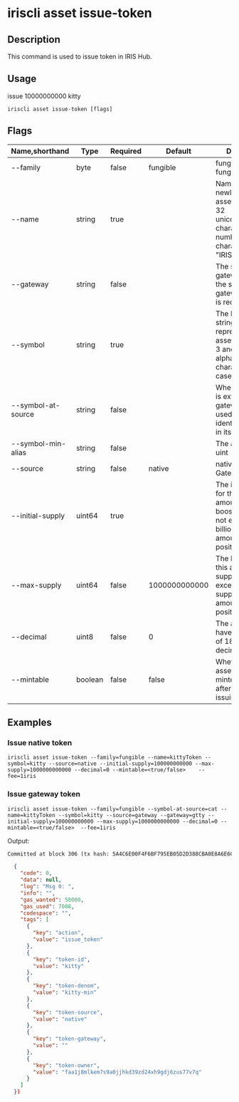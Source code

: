 # iriscli asset issue-token

## Description

This command is used to issue token in IRIS Hub.

## Usage

issue  10000000000 kitty
```
iriscli asset issue-token [flags]
```


## Flags

| Name,shorthand | Type   | Required | Default               | Description                                                                                                                                                                                                                                                                           |
| ----------------  | --------- | ------- | ------------------ | ------------------------------------------------------------------------------------------------------------------------------------------------------------------------------------------------------------------------------------------------------------------------------------  |
| --family          | byte      | false       |  fungible          |fungible or non-fungible                                                                                                                                                                                                                                                  |
| --name            | string    | true        |                    | Name of the newly issued asset, limited to 32 unicode(english character , number, _) characters,  e.g. "IRISnet"                                                                                                                                                                 |
| --gateway         | string    | false       |                    | The symbol of gateway; when the source is gateway, this field is required                                                                                                                                                                                                         |
| --symbol          | string    | true        |                    | The length of the string for representing this asset is between 3 and 6 alphanumeric characters and is case insensitive                                                                                                                                                          |
| --symbol-at-source| string    | false       |                    | When the source is external or gateway, it is used as the identify of symbol in its source chain                                                                                                                                                                                   |
| --symbol-min-alias| string    | false       |                    | The alias of minim uint                                                                                                                                                                                    |
| --source          | string    | false       |  native            | native, external or Gateway IDs                                                                                                                                                                                                                               |
| --initial-supply  | uint64    | true        |                    | The initial supply for this asset. The amount before boosting should not exceed 100 billion. The amount should be positive integer                                                                                                                                               |
| --max-supply      | uint64    | false       |  1000000000000     | The hard cap of this asset, total supply can not exceed max supply. The amount should be positive integer                                                                                                                                                                        |
| --decimal         | uint8     | false       |  0                 | The asset can have a maximum of 18 digits of decimal                                                                                                                                                                                                                             |
| --mintable        | boolean   | false       |  false             | Whether this asset could be minted(increased) after the initial issuing                                                                                                                                                                                                          |




## Examples

### Issue native token

```
iriscli asset issue-token --family=fungible --name=kittyToken --symbol=kitty --source=native --initial-supply=100000000000 --max-supply=1000000000000 --decimal=0 --mintable=<true/false>    --fee=1iris
```


### Issue gateway token

```
iriscli asset issue-token --family=fungible --symbol-at-source=cat --name=kittyToken --symbol=kitty --source=gateway --gateway=gtty --initial-supply=100000000000 --max-supply=1000000000000 --decimal=0 --mintable=<true/false>  --fee=1iris
```

Output:
```txt
Committed at block 306 (tx hash: 5A4C6E00F4F6BF795EB05D2D388CBA0E8A6E6CF17669314B1EE6A31729A22450, response: {Code:0 Data:[] Log:Msg 0:  Info: GasWanted:200000 GasUsed:3398 Tags:[{Key:[97 99 116 105 111 110] Value:[115 101 114 118 105 99 101 45 119 105 116 104 100 114 97 119 45 102 101 101 115] XXX_NoUnkeyedLiteral:{} XXX_unrecognized:[] XXX_sizecache:0} {Key:[99 111 109 112 108 101 116 101 67 111 110 115 117 109 101 100 84 120 70 101 101 45 105 114 105 115 45 97 116 116 111] Value:[34 54 55 57 54 48 48 48 48 48 48 48 48 48 48 48 34] XXX_NoUnkeyedLiteral:{} XXX_unrecognized:[] XXX_sizecache:0}] Codespace: XXX_NoUnkeyedLiteral:{} XXX_unrecognized:[] XXX_sizecache:0})
```

```json
  {
    "code": 0,
    "data": null,
    "log": "Msg 0: ",
    "info": "",
    "gas_wanted": 50000,
    "gas_used": 7008,
    "codespace": "",
    "tags": [
      {
        "key": "action",
        "value": "issue_token"
      },
      {
        "key": "token-id",
        "value": "kitty"
      },
      {
        "key": "token-denom",
        "value": "kitty-min"
      },
      {
        "key": "token-source",
        "value": "native"
      },
      {
        "key": "token-gateway",
        "value": ""
      },
      {
        "key": "token-owner",
        "value": "faa1j8mlkem7s9a0jjhkd39zd24xh9gdj6zus77v7q"
      }
    ]
  })
 

```